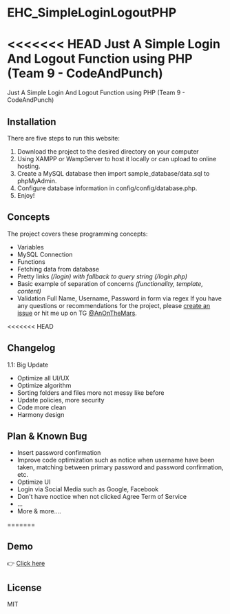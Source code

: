 # EHC_SimpleLoginLogoutPHP
<<<<<<< HEAD
Just A Simple Login And Logout Function using PHP (Team 9 - CodeAndPunch)
=======
Just A Simple Login And Logout Function using PHP 
(Team 9 - CodeAndPunch)
## Installation

There are five steps to run this website:

1. Download the project to the desired directory on your computer
2. Using XAMPP or WampServer to host it locally or can upload to online hosting.
3. Create a MySQL database then import sample_database/data.sql to phpMyAdmin.
4. Configure database information in config/config/database.php.
5. Enjoy!

## Concepts

The project covers these programming concepts:

 * Variables
 * MySQL Connection
 * Functions
 * Fetching data from database
 * Pretty links *(/login) with fallback to query string (/login.php)*
 * Basic example of separation of concerns *(functionality, template, content)*
 * Validation Full Name, Username, Password in form via regex
If you have any questions or recommendations for the project, please [create an issue](https://github.com/TranAnSE/EHC_SimpleLoginLogoutPHP/issues/new) or hit me up on TG [@AnOnTheMars](https://t.me/AnOnTheMars).

<<<<<<< HEAD
## Changelog
1.1: Big Update
- Optimize all UI/UX
- Optimize algorithm
- Sorting folders and files more not messy like before
- Update policies, more security
- Code more clean
- Harmony design

## Plan & Known Bug
 * Insert password confirmation
 * Improve code optimization such as notice when username have been taken, matching between primary password and password confirmation, etc.
 * Optimize UI
 * Login via Social Media such as Google, Facebook
 * Don't have noctice when not clicked Agree Term of Service
 * ...
 * More & more....

=======
## Demo 
👉 [Click here](https://tqa24.name.vn)
## License

MIT
